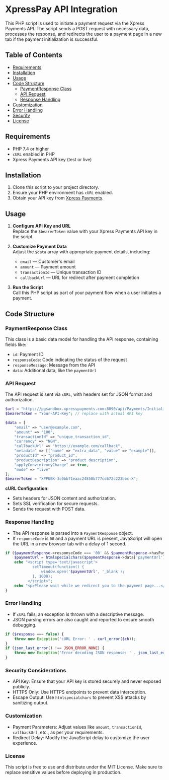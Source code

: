 # XpressPay API Integration

This PHP script is used to initiate a payment request via the Xpress Payments API. The script sends a POST request with necessary data, processes the response, and redirects the user to a payment page in a new tab if the payment initialization is successful.

## Table of Contents
- [Requirements](#requirements)
- [Installation](#installation)
- [Usage](#usage)
- [Code Structure](#code-structure)
  - [PaymentResponse Class](#paymentresponse-class)
  - [API Request](#api-request)
  - [Response Handling](#response-handling)
- [Customization](#customization)
- [Error Handling](#error-handling)
- [Security](#security)
- [License](#license)

## Requirements
- PHP 7.4 or higher
- `cURL` enabled in PHP
- Xpress Payments API key (test or live)

## Installation
1. Clone this script to your project directory.
2. Ensure your PHP environment has `cURL` enabled.
3. Obtain your API key from [Xpress Payments](https://www.xpresspayments.com).

## Usage
1. **Configure API Key and URL**  
   Replace the `$bearerToken` value with your Xpress Payments API key in the script.
   
2. **Customize Payment Data**  
   Adjust the `$data` array with appropriate payment details, including:
   - `email` — Customer's email
   - `amount` — Payment amount
   - `transactionId` — Unique transaction ID
   - `callbackUrl` — URL for redirect after payment completion

3. **Run the Script**  
   Call this PHP script as part of your payment flow when a user initiates a payment.

## Code Structure

### PaymentResponse Class
This class is a basic data model for handling the API response, containing fields like:
- `id`: Payment ID
- `responseCode`: Code indicating the status of the request
- `responseMessage`: Message from the API
- `data`: Additional data, like the `paymentUrl`

### API Request
The API request is sent via `cURL`, with headers set for JSON format and authorization.

```php
$url = "https://pgsandbox.xpresspayments.com:8090/api/Payments/Initialize";
$bearerToken = "Your-API-Key"; // replace with actual API key

$data = [
    "email" => "user@example.com",
    "amount" => "100",
    "transactionId" => "unique_transaction_id",
    "currency" => "NGN",
    "callbackUrl" => "https://example.com/callback",
    "metadata" => [["name" => "extra_data", "value" => "example"]],
    "productId" => "product_id",
    "productDescription" => "product description",
    "applyConviniencyCharge" => true,
    "mode" => "live"
];
$bearerToken = "XPPUBK-3c0bb71eaac24850b777cd672c223bbc-X";
```

**cURL Configuration:**

- Sets headers for JSON content and authorization.
- Sets SSL verification for secure requests.
- Sends the request with POST data.

### Response Handling

- The API response is parsed into a `PaymentResponse` object.
- If `responseCode` is `00` and a payment URL is present, JavaScript will open the URL in a new browser tab with a delay of 1 second.

```php
if ($paymentResponse->responseCode === '00' && $paymentResponse->hasPaymentUrl()) {
    $paymentUrl = htmlspecialchars($paymentResponse->data['paymentUrl'], ENT_QUOTES, 'UTF-8');
    echo "<script type='text/javascript'>
            setTimeout(function() {
                window.open('$paymentUrl', '_blank');
            }, 1000);
          </script>";
    echo "<p>Please wait while we redirect you to the payment page...</p>";
}
```

### Error Handling

- If `cURL` fails, an exception is thrown with a descriptive message.
- JSON parsing errors are also caught and reported to ensure smooth debugging.

```php
if ($response === false) {
    throw new Exception('cURL Error: ' . curl_error($ch));
}
if (json_last_error() !== JSON_ERROR_NONE) {
    throw new Exception('Error decoding JSON response: ' . json_last_error_msg());
}
```

### Security Considerations

- API Key: Ensure that your API key is stored securely and never exposed publicly.
- HTTPS Only: Use HTTPS endpoints to prevent data interception.
- Escape Output: Use `htmlspecialchars` to prevent XSS attacks by sanitizing output.

### Customization
- Payment Parameters: Adjust values like `amount`, `transactionId`, `callbackUrl`, etc., as per your requirements.
- Redirect Delay: Modify the JavaScript delay to customize the user experience.

### License
This script is free to use and distribute under the MIT License. Make sure to replace sensitive values before deploying in production.